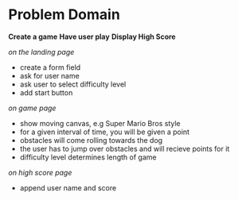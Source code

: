 # Problem Domain

**Create a game**
**Have user play**
**Display High Score**

_on the landing page_
* create a form field
* ask for user name
* ask user to select difficulty level
* add start button

_on game page_
* show moving canvas, e.g Super Mario Bros style
* for a given interval of time, you will be given a point
* obstacles will come rolling towards the dog
* the user has to jump over obstacles and will recieve points for it
* difficulty level determines length of game

_on high score page_
* append user name and score